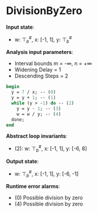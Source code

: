 # DivisionByZero

**Input state**:
- w: $⊤_{b}^{\text{\#}}$, x: [-1, 1], y: $⊤_{b}^{\text{\#}}$

**Analysis input parameters**:
- Interval bounds m = -∞, n = +∞
- Widening Delay = 1
- Descending Steps = 2
```pascal
begin
  y = 7 / x; -- (0)
  y = y + 1; -- (1)
  while (y > -1) do -- (2)
    y = y - 1; -- (3)
    w = w / y; -- (4)
  done;
end
```
**Abstract loop invariants**:
- (2): w: $⊤_{b}^{\text{\#}}$, x: [-1, 1], y: [-6, 8]

**Output state**:
- w: $⊤_{b}^{\text{\#}}$, x: [-1, 1], y: [-6, -1]


**Runtime error alarms**:
- (0) Possible division by zero
- (4) Possible division by zero
